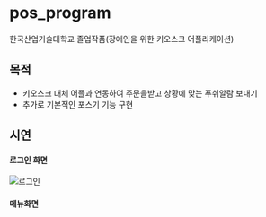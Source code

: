 # pos_program
한국산업기술대학교 졸업작품(장애인을 위한 키오스크 어플리케이션)  


## 목적
- 키오스크 대체 어플과 연동하여 주문을받고 상황에 맞는 푸쉬알람 보내기  
- 추가로 기본적인 포스기 기능 구현  

## 시연  
#### 로그인 화면 
  
![로그인](https://user-images.githubusercontent.com/49936855/78551921-805ce380-7841-11ea-9a47-92f26a2b12a4.PNG)

#### 메뉴화면  
